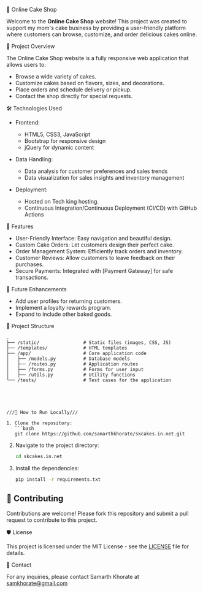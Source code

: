  🍰 Online Cake Shop

Welcome to the **Online Cake Shop** website! This project was created to support my mom's cake business by providing a user-friendly platform where customers can browse, customize, and order delicious cakes online.

🎂 Project Overview

The Online Cake Shop website is a fully responsive web application that allows users to:

- Browse a wide variety of cakes.
- Customize cakes based on flavors, sizes, and decorations.
- Place orders and schedule delivery or pickup.
- Contact the shop directly for special requests.

 🛠️ Technologies Used

- Frontend:
  - HTML5, CSS3, JavaScript
  - Bootstrap for responsive design
  - jQuery for dynamic content

- Data Handling:
  - Data analysis for customer preferences and sales trends
  - Data visualization for sales insights and inventory management

- Deployment:
  - Hosted on Tech king hosting.
  - Continuous Integration/Continuous Deployment (CI/CD) with GitHub Actions

🚀 Features

- User-Friendly Interface: Easy navigation and beautiful design.
- Custom Cake Orders: Let customers design their perfect cake.
- Order Management System: Efficiently track orders and inventory.
- Customer Reviews: Allow customers to leave feedback on their purchases.
- Secure Payments: Integrated with [Payment Gateway] for safe transactions.

 🌟 Future Enhancements

- Add user profiles for returning customers.
- Implement a loyalty rewards program.
- Expand to include other baked goods.

 📂 Project Structure

```
.
├── /static/                # Static files (images, CSS, JS)
├── /templates/             # HTML templates
├── /app/                   # Core application code
│   ├── /models.py          # Database models
│   ├── /routes.py          # Application routes
│   ├── /forms.py           # Forms for user input
│   ├── /utils.py           # Utility functions
└── /tests/                 # Test cases for the application





///📝 How to Run Locally///

1. Clone the repository:
   ```bash
   git clone https://github.com/samarthkhorate/skcakes.in.net.git
   ```
2. Navigate to the project directory:
   ```bash
   cd skcakes.in.net
   ```
3. Install the dependencies:
   ```bash
   pip install -r requirements.txt
   ```


## 💌 Contributing

Contributions are welcome! Please fork this repository and submit a pull request to contribute to this project.

🛡️ License

This project is licensed under the MIT License - see the [LICENSE](LICENSE) file for details.

 📧 Contact

For any inquiries, please contact Samarth Khorate at samkhorate@gmail.com


